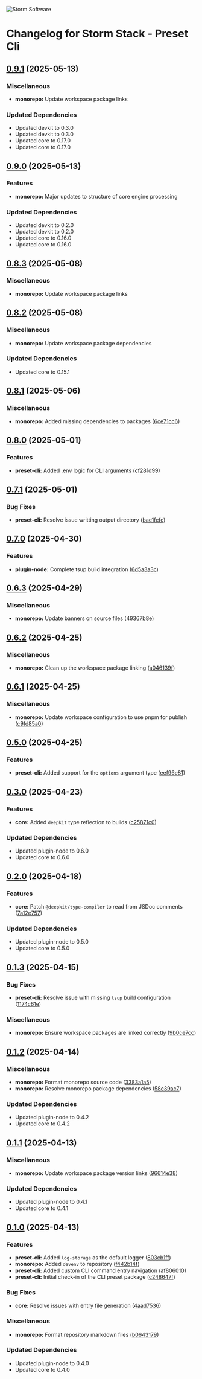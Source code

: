 ![Storm Software](https://public.storm-cdn.com/brand-banner.png)

# Changelog for Storm Stack - Preset Cli

## [0.9.1](https://github.com/storm-software/storm-stack/releases/tag/preset-cli%400.9.1) (2025-05-13)

### Miscellaneous

- **monorepo:** Update workspace package links

### Updated Dependencies

- Updated devkit to 0.3.0
- Updated devkit to 0.3.0
- Updated core to 0.17.0
- Updated core to 0.17.0

## [0.9.0](https://github.com/storm-software/storm-stack/releases/tag/preset-cli%400.9.0) (2025-05-13)

### Features

- **monorepo:** Major updates to structure of core engine processing

### Updated Dependencies

- Updated devkit to 0.2.0
- Updated devkit to 0.2.0
- Updated core to 0.16.0
- Updated core to 0.16.0

## [0.8.3](https://github.com/storm-software/storm-stack/releases/tag/preset-cli%400.8.3) (2025-05-08)

### Miscellaneous

- **monorepo:** Update workspace package links

## [0.8.2](https://github.com/storm-software/storm-stack/releases/tag/preset-cli%400.8.2) (2025-05-08)

### Miscellaneous

- **monorepo:** Update workspace package dependencies

### Updated Dependencies

- Updated core to 0.15.1

## [0.8.1](https://github.com/storm-software/storm-stack/releases/tag/preset-cli%400.8.1) (2025-05-06)

### Miscellaneous

- **monorepo:** Added missing dependencies to packages
  ([6ce71cc6](https://github.com/storm-software/storm-stack/commit/6ce71cc6))

## [0.8.0](https://github.com/storm-software/storm-stack/releases/tag/preset-cli%400.8.0) (2025-05-01)

### Features

- **preset-cli:** Added .env logic for CLI arguments
  ([cf281d99](https://github.com/storm-software/storm-stack/commit/cf281d99))

## [0.7.1](https://github.com/storm-software/storm-stack/releases/tag/preset-cli%400.7.1) (2025-05-01)

### Bug Fixes

- **preset-cli:** Resolve issue writting output directory
  ([bae1fefc](https://github.com/storm-software/storm-stack/commit/bae1fefc))

## [0.7.0](https://github.com/storm-software/storm-stack/releases/tag/preset-cli%400.7.0) (2025-04-30)

### Features

- **plugin-node:** Complete tsup build integration
  ([6d5a3a3c](https://github.com/storm-software/storm-stack/commit/6d5a3a3c))

## [0.6.3](https://github.com/storm-software/storm-stack/releases/tag/preset-cli%400.6.3) (2025-04-29)

### Miscellaneous

- **monorepo:** Update banners on source files
  ([49367b8e](https://github.com/storm-software/storm-stack/commit/49367b8e))

## [0.6.2](https://github.com/storm-software/storm-stack/releases/tag/preset-cli%400.6.2) (2025-04-25)

### Miscellaneous

- **monorepo:** Clean up the workspace package linking
  ([a046139f](https://github.com/storm-software/storm-stack/commit/a046139f))

## [0.6.1](https://github.com/storm-software/storm-stack/releases/tag/preset-cli%400.6.1) (2025-04-25)

### Miscellaneous

- **monorepo:** Update workspace configuration to use pnpm for publish
  ([c9fd85a0](https://github.com/storm-software/storm-stack/commit/c9fd85a0))

## [0.5.0](https://github.com/storm-software/storm-stack/releases/tag/preset-cli%400.5.0) (2025-04-25)

### Features

- **preset-cli:** Added support for the `options` argument type
  ([eef96e81](https://github.com/storm-software/storm-stack/commit/eef96e81))

## [0.3.0](https://github.com/storm-software/storm-stack/releases/tag/preset-cli%400.3.0) (2025-04-23)

### Features

- **core:** Added `deepkit` type reflection to builds
  ([c25871c0](https://github.com/storm-software/storm-stack/commit/c25871c0))

### Updated Dependencies

- Updated plugin-node to 0.6.0
- Updated core to 0.6.0

## [0.2.0](https://github.com/storm-software/storm-stack/releases/tag/preset-cli%400.2.0) (2025-04-18)

### Features

- **core:** Patch `@deepkit/type-compiler` to read from JSDoc comments
  ([7a12e757](https://github.com/storm-software/storm-stack/commit/7a12e757))

### Updated Dependencies

- Updated plugin-node to 0.5.0
- Updated core to 0.5.0

## [0.1.3](https://github.com/storm-software/storm-stack/releases/tag/preset-cli%400.1.3) (2025-04-15)

### Bug Fixes

- **preset-cli:** Resolve issue with missing `tsup` build configuration
  ([1174c61e](https://github.com/storm-software/storm-stack/commit/1174c61e))

### Miscellaneous

- **monorepo:** Ensure workspace packages are linked correctly
  ([9b0ce7cc](https://github.com/storm-software/storm-stack/commit/9b0ce7cc))

## [0.1.2](https://github.com/storm-software/storm-stack/releases/tag/preset-cli%400.1.2) (2025-04-14)

### Miscellaneous

- **monorepo:** Format monorepo source code
  ([3383a1a5](https://github.com/storm-software/storm-stack/commit/3383a1a5))
- **monorepo:** Resolve monorepo package dependencies
  ([58c39ac7](https://github.com/storm-software/storm-stack/commit/58c39ac7))

### Updated Dependencies

- Updated plugin-node to 0.4.2
- Updated core to 0.4.2

## [0.1.1](https://github.com/storm-software/storm-stack/releases/tag/preset-cli%400.1.1) (2025-04-13)

### Miscellaneous

- **monorepo:** Update workspace package version links
  ([96614e38](https://github.com/storm-software/storm-stack/commit/96614e38))

### Updated Dependencies

- Updated plugin-node to 0.4.1
- Updated core to 0.4.1

## [0.1.0](https://github.com/storm-software/storm-stack/releases/tag/preset-cli%400.1.0) (2025-04-13)

### Features

- **preset-cli:** Added `log-storage` as the default logger
  ([803cb1ff](https://github.com/storm-software/storm-stack/commit/803cb1ff))
- **monorepo:** Added `devenv` to repository
  ([f442b14f](https://github.com/storm-software/storm-stack/commit/f442b14f))
- **preset-cli:** Added custom CLI command entry navigation
  ([af806010](https://github.com/storm-software/storm-stack/commit/af806010))
- **preset-cli:** Initial check-in of the CLI preset package
  ([c248647f](https://github.com/storm-software/storm-stack/commit/c248647f))

### Bug Fixes

- **core:** Resolve issues with entry file generation
  ([4aad7536](https://github.com/storm-software/storm-stack/commit/4aad7536))

### Miscellaneous

- **monorepo:** Format repository markdown files
  ([b0643179](https://github.com/storm-software/storm-stack/commit/b0643179))

### Updated Dependencies

- Updated plugin-node to 0.4.0
- Updated core to 0.4.0
